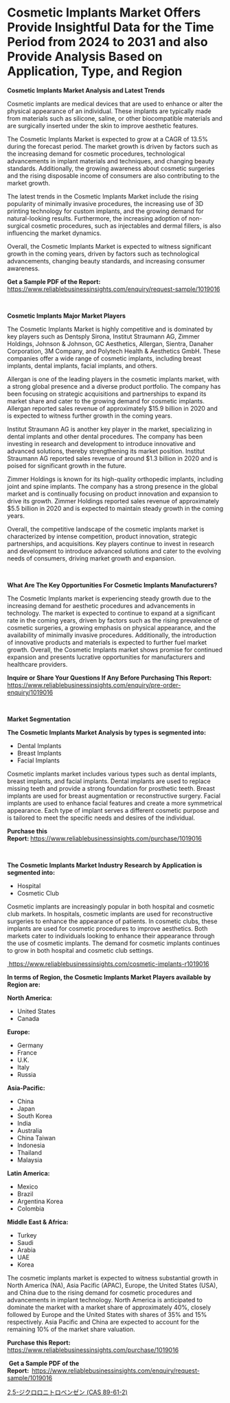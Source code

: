<p><h1>Cosmetic Implants Market Offers Provide Insightful Data for the Time Period from 2024 to 2031 and also Provide Analysis Based on Application, Type, and Region</h1></p><p><strong>Cosmetic Implants Market Analysis and Latest Trends</strong></p>
<p><p>Cosmetic implants are medical devices that are used to enhance or alter the physical appearance of an individual. These implants are typically made from materials such as silicone, saline, or other biocompatible materials and are surgically inserted under the skin to improve aesthetic features.</p><p>The Cosmetic Implants Market is expected to grow at a CAGR of 13.5% during the forecast period. The market growth is driven by factors such as the increasing demand for cosmetic procedures, technological advancements in implant materials and techniques, and changing beauty standards. Additionally, the growing awareness about cosmetic surgeries and the rising disposable income of consumers are also contributing to the market growth.</p><p>The latest trends in the Cosmetic Implants Market include the rising popularity of minimally invasive procedures, the increasing use of 3D printing technology for custom implants, and the growing demand for natural-looking results. Furthermore, the increasing adoption of non-surgical cosmetic procedures, such as injectables and dermal fillers, is also influencing the market dynamics.</p><p>Overall, the Cosmetic Implants Market is expected to witness significant growth in the coming years, driven by factors such as technological advancements, changing beauty standards, and increasing consumer awareness.</p></p>
<p><strong>Get a Sample PDF of the Report:&nbsp;</strong> <a href="https://www.reliablebusinessinsights.com/enquiry/request-sample/1019016">https://www.reliablebusinessinsights.com/enquiry/request-sample/1019016</a></p>
<p>&nbsp;</p>
<p><strong>Cosmetic Implants Major Market Players</strong></p>
<p><p>The Cosmetic Implants Market is highly competitive and is dominated by key players such as Dentsply Sirona, Institut Straumann AG, Zimmer Holdings, Johnson & Johnson, GC Aesthetics, Allergan, Sientra, Danaher Corporation, 3M Company, and Polytech Health & Aesthetics GmbH. These companies offer a wide range of cosmetic implants, including breast implants, dental implants, facial implants, and others.</p><p>Allergan is one of the leading players in the cosmetic implants market, with a strong global presence and a diverse product portfolio. The company has been focusing on strategic acquisitions and partnerships to expand its market share and cater to the growing demand for cosmetic implants. Allergan reported sales revenue of approximately $15.9 billion in 2020 and is expected to witness further growth in the coming years.</p><p>Institut Straumann AG is another key player in the market, specializing in dental implants and other dental procedures. The company has been investing in research and development to introduce innovative and advanced solutions, thereby strengthening its market position. Institut Straumann AG reported sales revenue of around $1.3 billion in 2020 and is poised for significant growth in the future.</p><p>Zimmer Holdings is known for its high-quality orthopedic implants, including joint and spine implants. The company has a strong presence in the global market and is continually focusing on product innovation and expansion to drive its growth. Zimmer Holdings reported sales revenue of approximately $5.5 billion in 2020 and is expected to maintain steady growth in the coming years.</p><p>Overall, the competitive landscape of the cosmetic implants market is characterized by intense competition, product innovation, strategic partnerships, and acquisitions. Key players continue to invest in research and development to introduce advanced solutions and cater to the evolving needs of consumers, driving market growth and expansion.</p></p>
<p>&nbsp;</p>
<p><strong>What Are The Key Opportunities For Cosmetic Implants Manufacturers?</strong></p>
<p><p>The Cosmetic Implants market is experiencing steady growth due to the increasing demand for aesthetic procedures and advancements in technology. The market is expected to continue to expand at a significant rate in the coming years, driven by factors such as the rising prevalence of cosmetic surgeries, a growing emphasis on physical appearance, and the availability of minimally invasive procedures. Additionally, the introduction of innovative products and materials is expected to further fuel market growth. Overall, the Cosmetic Implants market shows promise for continued expansion and presents lucrative opportunities for manufacturers and healthcare providers.</p></p>
<p><strong>Inquire or Share Your Questions If Any Before Purchasing This Report:</strong> <a href="https://www.reliablebusinessinsights.com/enquiry/pre-order-enquiry/1019016">https://www.reliablebusinessinsights.com/enquiry/pre-order-enquiry/1019016</a></p>
<p>&nbsp;</p>
<p><strong>Market Segmentation</strong></p>
<p><strong>The Cosmetic Implants Market Analysis by types is segmented into:</strong></p>
<p><ul><li>Dental Implants</li><li>Breast Implants</li><li>Facial Implants</li></ul></p>
<p><p>Cosmetic implants market includes various types such as dental implants, breast implants, and facial implants. Dental implants are used to replace missing teeth and provide a strong foundation for prosthetic teeth. Breast implants are used for breast augmentation or reconstructive surgery. Facial implants are used to enhance facial features and create a more symmetrical appearance. Each type of implant serves a different cosmetic purpose and is tailored to meet the specific needs and desires of the individual.</p></p>
<p><strong>Purchase this Report:&nbsp;</strong><a href="https://www.reliablebusinessinsights.com/purchase/1019016">https://www.reliablebusinessinsights.com/purchase/1019016</a></p>
<p>&nbsp;</p>
<p><strong>The Cosmetic Implants Market Industry Research by Application is segmented into:</strong></p>
<p><ul><li>Hospital</li><li>Cosmetic Club</li></ul></p>
<p><p>Cosmetic implants are increasingly popular in both hospital and cosmetic club markets. In hospitals, cosmetic implants are used for reconstructive surgeries to enhance the appearance of patients. In cosmetic clubs, these implants are used for cosmetic procedures to improve aesthetics. Both markets cater to individuals looking to enhance their appearance through the use of cosmetic implants. The demand for cosmetic implants continues to grow in both hospital and cosmetic club settings.</p></p>
<p><a href="https://www.reliablebusinessinsights.com/cosmetic-implants-r1019016">&nbsp;https://www.reliablebusinessinsights.com/cosmetic-implants-r1019016</a></p>
<p><strong>In terms of Region, the Cosmetic Implants Market Players available by Region are:</strong></p>
<p>
    <p> <strong> North America: </strong>
        <ul>
            <li>United States</li>
            <li>Canada</li>
        </ul>
        </p> 
    <p> <strong> Europe: </strong>
        <ul>
            <li>Germany</li>
            <li>France</li>
            <li>U.K.</li>
            <li>Italy</li>
            <li>Russia</li>
        </ul>
        </p> 
    <p> <strong> Asia-Pacific: </strong>
        <ul>
            <li>China</li>
            <li>Japan</li>
            <li>South Korea</li>
            <li>India</li>
            <li>Australia</li>
            <li>China Taiwan</li>
            <li>Indonesia</li>
            <li>Thailand</li>
            <li>Malaysia</li>
        </ul>
        </p> 
    <p> <strong> Latin America: </strong>
        <ul>
            <li>Mexico</li>
            <li>Brazil</li>
            <li>Argentina Korea</li>
            <li>Colombia</li>
        </ul>
        </p> 
    <p> <strong> Middle East & Africa: </strong>
        <ul>
            <li>Turkey</li>
            <li>Saudi</li>
            <li>Arabia</li>
            <li>UAE</li>
            <li>Korea</li>
        </ul>
    </p>
    </p>
<p><p>The cosmetic implants market is expected to witness substantial growth in North America (NA), Asia Pacific (APAC), Europe, the United States (USA), and China due to the rising demand for cosmetic procedures and advancements in implant technology. North America is anticipated to dominate the market with a market share of approximately 40%, closely followed by Europe and the United States with shares of 35% and 15% respectively. Asia Pacific and China are expected to account for the remaining 10% of the market share valuation.</p></p>
<p><strong>Purchase this Report: </strong><a href="https://www.reliablebusinessinsights.com/purchase/1019016">https://www.reliablebusinessinsights.com/purchase/1019016</a></p>
<p>&nbsp;<strong>Get a Sample PDF of the Report:&nbsp;&nbsp;</strong><a href="https://www.reliablebusinessinsights.com/enquiry/request-sample/1019016">https://www.reliablebusinessinsights.com/enquiry/request-sample/1019016</a></p>
<p><strong></strong></p>
<p><p><a href="https://github.com/KaliMetz2023/Market-Research-Report-List-1/blob/main/5253849168108.md">2,5-ジクロロニトロベンゼン (CAS 89-61-2)</a></p></p>